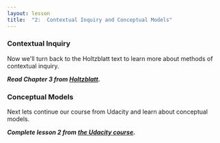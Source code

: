 ```yaml
---
layout: lesson
title:  "2:  Contextual Inquiry and Conceptual Models"
---
```

### Contextual Inquiry

Now we'll turn back to the Holtzblatt text to learn more about methods of contextual inquiry.

***Read Chapter 3 from [Holtzblatt][holtz].***

### Conceptual Models

Next lets continue our course from Udacity and learn about conceptual models.

***Complete lesson 2 from [the Udacity course][norman].***

[holtz]: http://0-proquest.safaribooksonline.com.library.cedarville.edu/book/design/9780128011362
[norman]: https://www.udacity.com/course/design101
